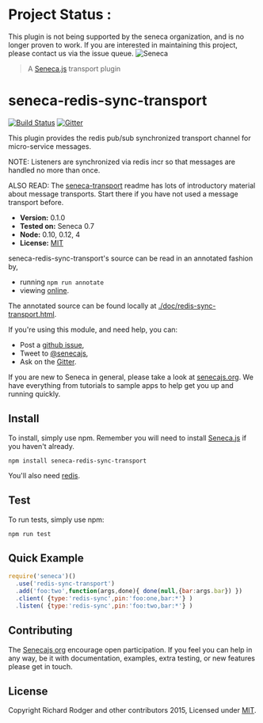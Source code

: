 # Project Status :
This plugin is not being supported by the seneca organization,  and is no longer proven to work.
If you are interested in maintaining this project, please contact us via the issue queue.
![Seneca](http://senecajs.org/files/assets/seneca-logo.png)
> A [Seneca.js][] transport plugin

# seneca-redis-sync-transport
[![Build Status][travis-badge]][travis-url]
[![Gitter][gitter-badge]][gitter-url]

This plugin provides the redis pub/sub synchronized transport channel for
micro-service messages.

NOTE: Listeners are synchronized via redis incr so that messages are handled
no more than once.

ALSO READ: The [seneca-transport](http://github.com/rjrodger/seneca-transport) readme has lots of introductory material about message transports. Start there if you have not used a message transport before.

- __Version:__ 0.1.0
- __Tested on:__ Seneca 0.7
- __Node:__ 0.10, 0.12, 4
- __License:__ [MIT][]

seneca-redis-sync-transport's source can be read in an annotated fashion by,

- running `npm run annotate`
- viewing [online](https://github.com/senecajs/seneca-redis-sync-transport/doc/redis-sync-transport.html).

The annotated source can be found locally at [./doc/redis-sync-transport.html]().

If you're using this module, and need help, you can:

- Post a [github issue][],
- Tweet to [@senecajs][],
- Ask on the [Gitter][gitter-url].

If you are new to Seneca in general, please take a look at [senecajs.org][]. We have everything from
tutorials to sample apps to help get you up and running quickly.


## Install
To install, simply use npm. Remember you will need to install [Seneca.js][] if you haven't already.

```
npm install seneca-redis-sync-transport
```

You'll also need [redis](http://redis.io/).

## Test
To run tests, simply use npm:

```
npm run test
```

## Quick Example

```js
require('seneca')()
  .use('redis-sync-transport')
  .add('foo:two',function(args,done){ done(null,{bar:args.bar}) })
  .client( {type:'redis-sync',pin:'foo:one,bar:*'} )
  .listen( {type:'redis-sync',pin:'foo:two,bar:*'} )
```

## Contributing
The [Senecajs org][] encourage open participation. If you feel you can help in any way, be it with
documentation, examples, extra testing, or new features please get in touch.

## License
Copyright Richard Rodger and other contributors 2015, Licensed under [MIT][].

[travis-badge]: https://travis-ci.org/senecajs/seneca-redis-sync-transport.svg
[travis-url]: https://travis-ci.org/senecajs/seneca-redis-sync-transport
[gitter-badge]: https://badges.gitter.im/Join%20Chat.svg
[gitter-url]: https://gitter.im/senecajs/seneca

[MIT]: ./LICENSE
[Senecajs org]: https://github.com/senecajs/
[Seneca.js]: https://www.npmjs.com/package/seneca
[senecajs.org]: http://senecajs.org/
[redis]: http://redis.io/
[github issue]: https://github.com/senecajs/seneca-redis-sync-transport/issues
[@senecajs]: http://twitter.com/senecajs
